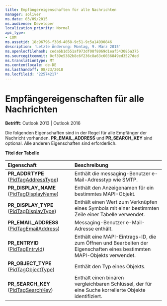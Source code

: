 ```yaml
---
title: Empfängereigenschaften für alle Nachrichten
manager: soliver
ms.date: 03/09/2015
ms.audience: Developer
localization_priority: Normal
api_type:
- COM
ms.assetid: 18c96796-f38d-4058-9c51-9c5a14990846
description: 'Letzte Änderung: Montag, 9. März 2015'
ms.openlocfilehash: ceda6b1d551af973df08f8069d1eaf543085a375
ms.sourcegitcommit: 0cf39e5382b8c6f236c8a63c6036849ed3527ded
ms.translationtype: MT
ms.contentlocale: de-DE
ms.lasthandoff: 08/23/2018
ms.locfileid: "22574217"
---
```

# <a name="recipient-properties-for-all-messages"></a>Empfängereigenschaften für alle Nachrichten

  
  
**Betrifft**: Outlook 2013 | Outlook 2016 
  
Die folgenden Eigenschaften sind in der Regel für alle Empfänger der Nachricht vorhanden. **PR_EMAIL_ADDRESS** und **PR_SEARCH_KEY** sind optional. Alle anderen Eigenschaften sind erforderlich. 
  
**Titel der Tabelle**

|**Eigenschaft**|**Beschreibung**|
|:-----|:-----|
|**PR_ADDRTYPE** ([PidTagAddressType](pidtagaddresstype-canonical-property.md))  <br/> |Enthält die messaging-Benutzer e-Mail-Adresstyp wie SMTP.  <br/> |
|**PR_DISPLAY_NAME** ([PidTagDisplayName](pidtagdisplayname-canonical-property.md))  <br/> |Enthält den Anzeigenamen für ein bestimmtes MAPI-Objekt.  <br/> |
|**PR_DISPLAY_TYPE** ([PidTagDisplayType](pidtagdisplaytype-canonical-property.md))  <br/> |Enthält einen Wert zum Verknüpfen eines Symbols mit einer bestimmten Zeile einer Tabelle verwendet.  <br/> |
|**PR_EMAIL_ADDRESS** ([PidTagEmailAddress](pidtagemailaddress-canonical-property.md))  <br/> |Messaging-Benutzer e-Mail-Adresse enthält.  <br/> |
|**PR_ENTRYID** ([PidTagEntryId](pidtagentryid-canonical-property.md))  <br/> |Enthält eine MAPI-Eintrags-ID, die zum Öffnen und Bearbeiten der Eigenschaften eines bestimmten MAPI-Objekts verwendet.  <br/> |
|**PR_OBJECT_TYPE** ([PidTagObjectType](pidtagobjecttype-canonical-property.md))  <br/> |Enthält den Typ eines Objekts.  <br/> |
|**PR_SEARCH_KEY** ([PidTagSearchKey](pidtagsearchkey-canonical-property.md))  <br/> |Enthält einen binären vergleichbaren Schlüssel, der für eine Suche korrelierte Objekte identifiziert.  <br/> |
   

